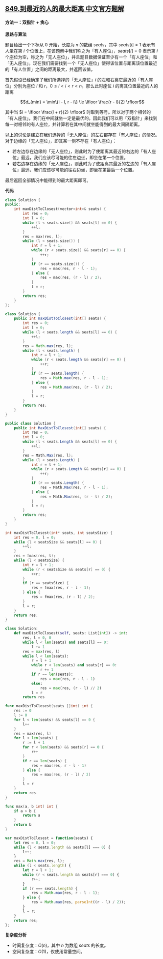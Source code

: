 ## [849.到最近的人的最大距离 中文官方题解](https://leetcode.cn/problems/maximize-distance-to-closest-person/solutions/100000/dao-zui-jin-de-ren-de-zui-da-ju-chi-by-l-zboe)

#### 方法一：双指针 + 贪心

**思路与算法**

题目给出一个下标从 $0$ 开始，长度为 $n$ 的数组 $\textit{seats}$，其中 $\textit{seats}[i] = 1$ 表示有人坐在第 $i$ 个位置上，在该题解中我们称之为「有人座位」，$\textit{seats}[i] = 0$ 表示第 $i$ 个座位为空，称之为「无人座位」，并且题目数据保证至少有一个「有人座位」和「无人座位」。现在我们需要找到一个「无人座位」使得该位置与距离该位置最近的「有人位置」之间的距离最大，并返回该值。

首先假设已经确定了我们所选择的「无人座位」$i$ 的左和右离它最近的「有人座位」分别为座位 $l$ 和 $r$，$0 \le l < i < r < n$。那么此时座位 $i$ 的离其位置最近的人的距离 

$$d_{min} = \min\{i - l, r - i\} \le \lfloor \frac{r - l}{2} \rfloor$$

其中当 $i = \lfloor \frac{l + r}{2} \rfloor$ 时取到等号。所以对于两个相邻的「有人座位」，我们在中间就坐一定是最优的。因此我们可以用「双指针」来找到每一对相邻的有人座位，并计算若在其中间就坐能得到的最大间隔距离。

以上的讨论是建立在我们选择的「无人座位」的左右都存在「有人座位」的情况。对于边缘的「无人座位」，即其某一侧不存在「有人座位」：

- 若左边存在边缘的「无人座位」，则此时为了使距离其最近的右边的「有人座位」最远，我们应该尽可能的往左边坐，即坐在第一个位置。
- 若右边存在边缘的「无人座位」，则此时为了使距离其最近的左边的「有人座位」最远，我们应该尽可能的往右边坐，即坐在第最后一个位置。

最后返回全部情况中能得到的最大距离即可。

**代码**

```cpp [sol1-C++]
class Solution {
public:
    int maxDistToClosest(vector<int>& seats) {
        int res = 0;
        int l = 0;
        while (l < seats.size() && seats[l] == 0) {
            ++l;
        }
        res = max(res, l);
        while (l < seats.size()) {
            int r = l + 1;
            while (r < seats.size() && seats[r] == 0) {
                ++r;
            }
            if (r == seats.size()) {
                res = max(res, r - l - 1);
            } else {
                res = max(res, (r - l) / 2);
            }
            l = r;
        }
        return res;
    }
};
```

```Java [sol1-Java]
class Solution {
    public int maxDistToClosest(int[] seats) {
        int res = 0;
        int l = 0;
        while (l < seats.length && seats[l] == 0) {
            ++l;
        }
        res = Math.max(res, l);
        while (l < seats.length) {
            int r = l + 1;
            while (r < seats.length && seats[r] == 0) {
                ++r;
            }
            if (r == seats.length) {
                res = Math.max(res, r - l - 1);
            } else {
                res = Math.max(res, (r - l) / 2);
            }
            l = r;
        }
        return res;
    }
}
```

```C# [sol1-C#]
public class Solution {
    public int MaxDistToClosest(int[] seats) {
        int res = 0;
        int l = 0;
        while (l < seats.Length && seats[l] == 0) {
            ++l;
        }
        res = Math.Max(res, l);
        while (l < seats.Length) {
            int r = l + 1;
            while (r < seats.Length && seats[r] == 0) {
                ++r;
            }
            if (r == seats.Length) {
                res = Math.Max(res, r - l - 1);
            } else {
                res = Math.Max(res, (r - l) / 2);
            }
            l = r;
        }
        return res;
    }
}
```

```C [sol1-C]
int maxDistToClosest(int* seats, int seatsSize) {
    int res = 0, l = 0;
    while (l < seatsSize && seats[l] == 0) {
        ++l;
    }
    res = fmax(res, l);
    while (l < seatsSize) {
        int r = l + 1;
        while (r < seatsSize && seats[r] == 0) {
            ++r;
        }
        if (r == seatsSize) {
            res = fmax(res, r - l - 1);
        } else {
            res = fmax(res, (r - l) / 2);
        }
        l = r;
    }
    return res;
}
```

```Python [sol1-Python]
class Solution:
    def maxDistToClosest(self, seats: List[int]) -> int:
        res, l = 0, 0
        while l < len(seats) and seats[l] == 0:
            l += 1
        res = max(res, l)
        while l < len(seats):
            r = l + 1
            while r < len(seats) and seats[r] == 0:
                r += 1
            if r == len(seats):
                res = max(res, r - l - 1)
            else:
                res = max(res, (r - l) // 2)
            l = r
        return res
```

```Go [sol1-Go]
func maxDistToClosest(seats []int) int {
    res := 0
    l := 0
    for l < len(seats) && seats[l] == 0 {
        l++
    }
    res = max(res, l)
    for l < len(seats) {
        r := l + 1
        for r < len(seats) && seats[r] == 0 {
            r++
        }
        if r == len(seats) {
            res = max(res, r - l - 1)
        } else {
            res = max(res, (r - l) / 2)
        }
        l = r
    }
    return res
}

func max(a, b int) int {
    if a > b {
        return a
    }
    return b
}
```

```JavaScript [sol1-JavaScript]
var maxDistToClosest = function(seats) {
    let res = 0, l = 0;
    while (l < seats.length && seats[l] === 0) {
        l++;
    }
    res = Math.max(res, l);
    while (l < seats.length) {
        let r = l + 1;
        while (r < seats.length && seats[r] === 0) {
            r++;
        }
        if (r === seats.length) {
            res = Math.max(res, r - l - 1);
        } else {
            res = Math.max(res, parseInt((r - l) / 2));
        }
        l = r;
    }
    return res;
};
```

**复杂度分析**

- 时间复杂度：$O(n)$，其中 $n$ 为数组 $\textit{seats}$ 的长度。
- 空间复杂度：$O(1)$，仅使用常量空间。